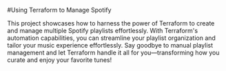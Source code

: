 #Using Terraform to Manage Spotify

This project showcases how to harness the power of Terraform to create and manage multiple Spotify playlists effortlessly. With Terraform's automation capabilities, you can streamline your playlist organization and tailor your music experience effortlessly. Say goodbye to manual playlist management and let Terraform handle it all for you—transforming how you curate and enjoy your favorite tunes!

